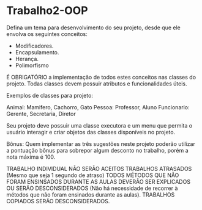 # Trabalho2-OOP

Defina um tema para desenvolvimento do seu projeto, desde que ele envolva os seguintes conceitos:

- Modificadores.
- Encapsulamento.
- Herança.
- Polimorfismo

É OBRIGATÓRIO a implementação de todos estes conceitos nas classes do projeto. Todas classes devem possuir atributos e funcionalidades úteis.

Exemplos de classes para projeto:

Animal: Mamifero, Cachorro, Gato
Pessoa: Professor, Aluno
Funcionario: Gerente, Secretaria, Diretor

Seu projeto deve possuir uma classe executora e um menu que permita o usuário interagir e criar objetos das classes disponíveis no projeto.

Bônus: Quem implementar as três sugestões neste projeto poderão utilizar a pontuação bônus para sobrepor algum desconto no trabalho, porém a nota máxima é 100.

TRABALHO INDIVIDUAL
NÃO SERÃO ACEITOS TRABALHOS ATRASADOS (Mesmo que seja 1 segundo de atraso)
TODOS MÉTODOS QUE NÃO FORAM ENSINSADOS DURANTE AS AULAS DEVERÃO SER EXPLICADOS OU SERÃO DESCONSIDERADOS (Não há necessidade de recorrer à métodos que não foram ensinados durante as aulas).
TRABALHOS COPIADOS SERÃO DESCONSIDERADOS.
